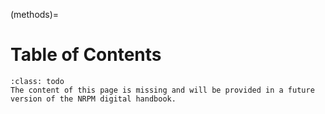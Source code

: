 (methods)=
# Table of Contents

```{admonition} Under construction
:class: todo
The content of this page is missing and will be provided in a future version of the NRPM digital handbook.
```

```{tableofcontents}
```